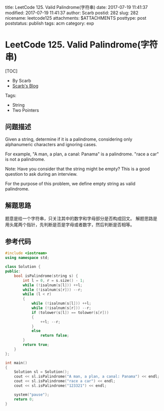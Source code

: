 title: LeetCode 125. Valid Palindrome(字符串)
date: 2017-07-19 11:41:37
modified: 2017-07-19 11:41:37
author: Scarb
postid: 282
slug: 282
nicename: leetcode125
attachments: $ATTACHMENTS
posttype: post
poststatus: publish
tags: acm
category: exp

# LeetCode 125. Valid Palindrome(字符串)
[TOC]

- By Scarb
- [Scarb's Blog](http://47.106.131.90/blog)

Tags:

- String
- Two Pointers

## 问题描述

Given a string, determine if it is a palindrome, considering only alphanumeric characters and ignoring cases.

For example,
"A man, a plan, a canal: Panama" is a palindrome.
"race a car" is not a palindrome.

Note:
Have you consider that the string might be empty? This is a good question to ask during an interview.

For the purpose of this problem, we define empty string as valid palindrome.



## 解题思路
题意是给一个字符串，只关注其中的数字和字母部分是否构成回文。
解题思路是用头尾两个指针，先判断是否是字母或者数字，然后判断是否相等。

## 参考代码
```C++
#include <iostream>
using namespace std;

class Solution {
public:
	bool isPalindrome(string s) {
		int l = 0, r = s.size() - 1;
		while (!isalnum(s[l])) ++l;
		while (!isalnum(s[r])) --r;
		while (l < r)
		{
			while (!isalnum(s[l])) ++l;
			while (!isalnum(s[r])) --r;
			if (tolower(s[l]) == tolower(s[r]))
			{
				++l; --r;
			}
			else
				return false;
		}
		return true;
	}
};

int main()
{
	Solution sl = Solution();
	cout << sl.isPalindrome("A man, a plan, a canal: Panama") << endl;
	cout << sl.isPalindrome("race a car") << endl;
	cout << sl.isPalindrome("123321") << endl;

	system("pause");
	return 0;
}
```